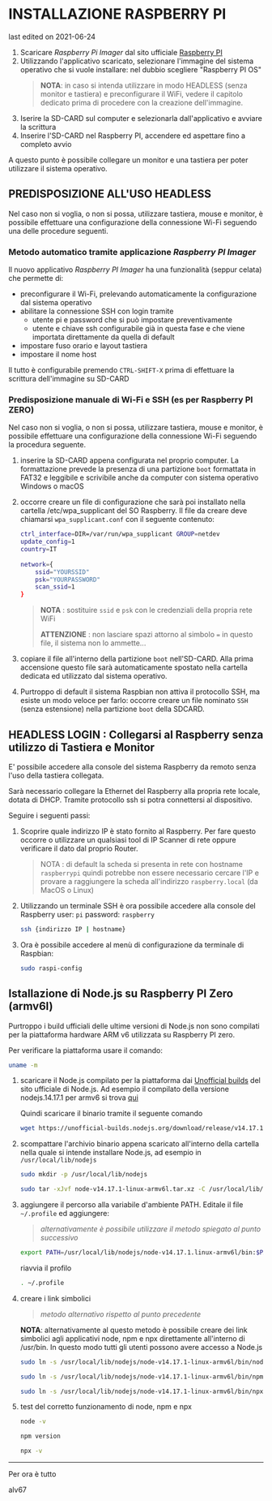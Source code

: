 # INSTALLAZIONE RASPBERRY PI
last edited on 2021-06-24

1. Scaricare _Raspberry Pi Imager_ dal sito ufficiale [Raspberry PI](http://www.raspberrypi.org/downloads)
2. Utilizzando l'applicativo scaricato, selezionare l'immagine del sistema operativo che si vuole installare: nel dubbio scegliere "Raspberry PI OS"
   > **NOTA**: in caso si intenda utilizzare in modo HEADLESS (senza monitor e tastiera) e preconfigurare il WiFi, vedere il capitolo dedicato prima di procedere con la creazione dell'immagine.
3. Iserire la SD-CARD sul computer e selezionarla dall'applicativo e avviare la scrittura
4. Inserire l'SD-CARD nel Raspberry PI, accendere ed aspettare fino a completo avvio

A questo punto è possibile collegare un monitor e una tastiera per poter utilizzare il sistema operativo.

## PREDISPOSIZIONE ALL'USO HEADLESS
Nel caso non si voglia, o non si possa, utilizzare tastiera, mouse e monitor, è possibile effettuare una configurazione della connessione Wi-Fi seguendo una delle procedure seguenti.

### Metodo automatico tramite applicazione _Raspberry PI Imager_
Il nuovo applicativo _Raspberry PI Imager_ ha una funzionalità (seppur celata) che permette di:

- preconfigurare il Wi-Fi, prelevando automaticamente la configurazione dal sistema operativo
- abilitare la connessione SSH con login tramite
  - utente pi e password che si può impostare preventivamente
  - utente e chiave ssh configurabile già in questa fase e che viene importata direttamente da quella di default
- impostare fuso orario e layout tastiera
- impostare il nome host

Il tutto è configurabile premendo `CTRL-SHIFT-X` prima di effettuare la scrittura dell'immagine su SD-CARD

### Predisposizione manuale di Wi-Fi e SSH (es per Raspberry PI ZERO)
Nel caso non si voglia, o non si possa, utilizzare tastiera, mouse e monitor, è possibile effettuare una configurazione della connessione Wi-Fi seguendo la procedura seguente.

1. inserire la SD-CARD appena configurata nel proprio computer. La formattazione prevede la presenza di una partizione `boot` formattata in FAT32 e leggibile e scrivibile anche da computer con sistema operativo Windows o macOS
2. occorre creare un file di configurazione che sarà poi installato nella cartella /etc/wpa_supplicant del SO Raspberry. Il file da creare deve chiamarsi `wpa_supplicant.conf` con il seguente contenuto:

    ```sh
    ctrl_interface=DIR=/var/run/wpa_supplicant GROUP=netdev
    update_config=1
    country=IT
     
    network={
        ssid="YOURSSID"
        psk="YOURPASSWORD"
        scan_ssid=1
    }
    ```
    > **NOTA** : sostituire `ssid` e `psk` con le credenziali della propria rete WiFi
    >
    > **ATTENZIONE** : non lasciare spazi attorno al simbolo `=` in questo file, il sistema non lo ammette...

3. copiare il file all'interno della partizione `boot` nell'SD-CARD. Alla prima accensione questo file sarà automaticamente spostato nella cartella dedicata ed utilizzato dal sistema operativo.
4. Purtroppo di default il sistema Raspbian non attiva il protocollo SSH, ma esiste un modo veloce per farlo: occorre creare un file nominato `SSH` (senza estensione) nella partizione `boot` della SDCARD.


## HEADLESS LOGIN : Collegarsi al Raspberry senza utilizzo di Tastiera e Monitor

E' possibile accedere alla console del sistema Raspberry da remoto senza l'uso della tastiera collegata.

Sarà necessario collegare la Ethernet del Raspberry alla propria rete locale, dotata di DHCP.
Tramite protocollo ssh si potra connettersi al dispositivo.

Seguire i seguenti passi:

1. Scoprire quale indirizzo IP è stato fornito al Raspberry. Per fare questo occorre o utilizzare un qualsiasi tool di IP Scanner di rete oppure verificare il dato dal proprio Router.

   > NOTA : di default la scheda si presenta in rete con hostname `raspberrypi` quindi potrebbe non essere necessario cercare l'IP e provare a raggiungere la scheda all'indirizzo `raspberry.local` (da MacOS o Linux)
3. Utilizzando un terminale SSH è ora possibile accedere alla console del Raspberry
    user: `pi` password: `raspberry`
    ```sh
    ssh {indirizzo IP | hostname}
    ```
4. Ora è possibile accedere al menù di configurazione da terminale di Raspbian:
    ```sh
    sudo raspi-config
    ```

## Istallazione di Node.js su Raspberry PI Zero (armv6l)
Purtroppo i build ufficiali delle ultime versioni di Node.js non sono compilati per la piattaforma hardware ARM v6 utilizzata su Raspberry PI zero.

Per verificare la piattaforma usare il comando:

```sh
uname -m
```

1. scaricare il Node.js compilato per la piattaforma dai [Unofficial builds](https://unofficial-builds.nodejs.org/download/) del sito ufficiale di Node.js.
Ad esempio il compilato della versione nodejs.14.17.1 per armv6 si trova [qui](https://unofficial-builds.nodejs.org/download/release/v14.17.1/node-v14.17.1-linux-armv6l.tar.xz)

   Quindi scaricare il binario tramite il seguente comando

   ```sh
   wget https://unofficial-builds.nodejs.org/download/release/v14.17.1/node-v14.17.1-linux-armv6l.tar.xz
   ```
2. scompattare l'archivio binario appena scaricato all'interno della cartella nella quale si intende installare Node.js, ad esempio in `/usr/local/lib/nodejs`

    ```sh
    sudo mkdir -p /usr/local/lib/nodejs
    
    sudo tar -xJvf node-v14.17.1-linux-armv6l.tar.xz -C /usr/local/lib/nodejs
    ```

3. aggiungere il percorso alla variabile d'ambiente PATH. Editale il file `~/.profile` ed aggiungere:

    > _alternativamente è possibile utilizzare il metodo spiegato al punto successivo_

    ```sh
    export PATH=/usr/local/lib/nodejs/node-v14.17.1.linux-armv6l/bin:$PATH
    ```
     riavvia il profilo

    ```sh
    . ~/.profile
    ```

4. creare i link simbolici

    > _metodo alternativo rispetto al punto precedente_

    **NOTA**: alternativamente al questo metodo è possibile creare dei link simbolici agli applicativi node, npm e npx direttamente all'interno di /usr/bin. In questo modo tutti gli utenti possono avere accesso a Node.js

    ```sh
    sudo ln -s /usr/local/lib/nodejs/node-v14.17.1-linux-armv6l/bin/node /usr/bin/node

    sudo ln -s /usr/local/lib/nodejs/node-v14.17.1-linux-armv6l/bin/npm /usr/bin/npm
    
    sudo ln -s /usr/local/lib/nodejs/node-v14.17.1-linux-armv6l/bin/npx /usr/bin/npx
    ```

5. test del corretto funzionamento di node, npm  e npx

    ```sh
    node -v
    
    npm version
    
    npx -v
    ```

---
Per ora è tutto

alv67
